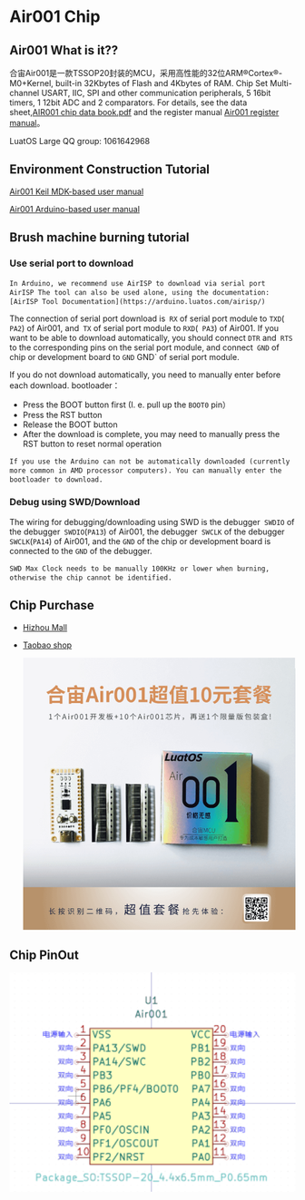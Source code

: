# Air001 Chip

## Air001 What is it??

合宙Air001是一款TSSOP20封装的MCU，采用高性能的32位ARM®Cortex®-M0+Kernel, built-in 32Kbytes of Flash and 4Kbytes of RAM. Chip Set
Multi-channel USART, IIC, SPI and other communication peripherals, 5 16bit timers, 1 12bit ADC and 2 comparators. For details, see the data sheet,[AIR001 chip data book.pdf](https://cdn.openluat-luatcommunity.openluat.com/attachment/20230721175506039_AIR001芯片数据手册1.0.4.pdf) and the register manual [Air001 register manual](https://cdn.openluat-luatcommunity.openluat.com/attachment/20230721175429182_AIR001用户手册%20v1.0.pdf)。

LuatOS Large QQ group: 1061642968

## Environment Construction Tutorial

[Air001 Keil MDK-based user manual](https://openluat.github.io/luatos-wiki-en/chips/air001/Air001-MDK.html)

[Air001 Arduino-based user manual](https://openluat.github.io/luatos-wiki-en/chips/air001/Air001-Arduino.html)

## Brush machine burning tutorial

### Use serial port to download

```{note}
In Arduino, we recommend use AirISP to download via serial port  
AirISP The tool can also be used alone, using the documentation:[AirISP Tool Documentation](https://arduino.luatos.com/airisp/)
```

The connection of serial port download is` RX` of serial port module to `TXD`(` PA2`) of Air001, and` TX` of serial port module to `RXD`(` PA3`) of Air001. If you want to be able to download automatically, you should connect `DTR` and` RTS` to the corresponding pins on the serial port module, and connect` GND` of chip or development board to `GND` GND` of serial port module.

If you do not download automatically, you need to manually enter before each download. bootloader：

- Press the BOOT button first (I. e. pull up the `BOOT0` pin）
- Press the RST button
- Release the BOOT button
- After the download is complete, you may need to manually press the RST button to reset normal operation

```{note}
If you use the Arduino can not be automatically downloaded (currently more common in AMD processor computers). You can manually enter the bootloader to download.
```

### Debug using SWD/Download

The wiring for debugging/downloading using SWD is the debugger` SWDIO` of the debugger` SWDIO`(`PA13`) of Air001, the debugger` SWCLK` of the debugger` SWCLK`(`PA14`) of Air001, and the `GND` of the chip or development board is connected to the `GND` of the debugger.

```{warning}
SWD Max Clock needs to be manually 100KHz or lower when burning, otherwise the chip cannot be identified.
```

## Chip Purchase

* [Hizhou Mall](https://appc6kjfor22343.h5.xiaoeknow.com)

* [Taobao shop](https://luat.taobao.com)

  ![Picture](img/640.png)

## Chip PinOut

![](img/2023-05-08-21-40-54.png)

